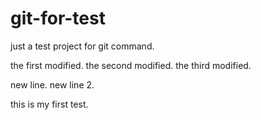 # git-for-test
just a test project for git command.

the first modified.
the second modified.
the third modified.


new line.
new line 2.


this is my first test.
